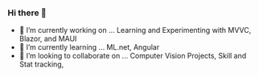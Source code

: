 ### Hi there 👋

<!--
**DonovanZeanah/Donovanzeanah** is a ✨ _special_ ✨ repository because its `README.md` (this file) appears on your GitHub profile.

Here are some ideas to get you started:
-->
- 🔭 I’m currently working on ... Learning and Experimenting with MVVC, Blazor, and MAUI
- 🌱 I’m currently learning ... ML.net, Angular
- 👯 I’m looking to collaborate on ... Computer Vision Projects, Skill and Stat tracking,

